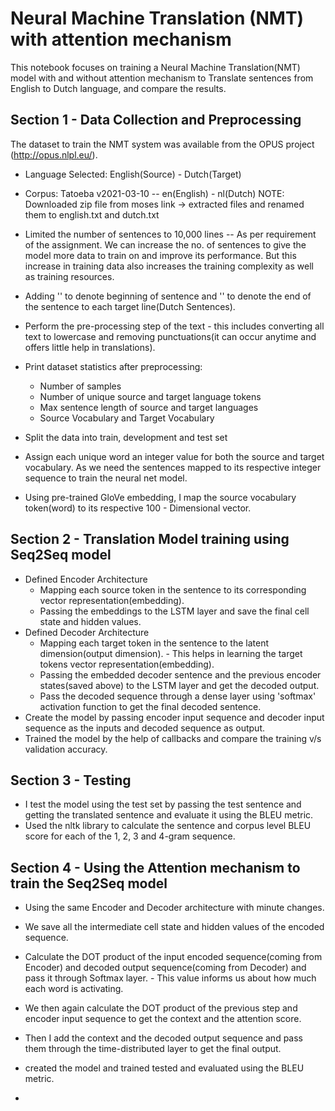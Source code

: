 # Neural Machine Translation (NMT) with attention mechanism

This notebook focuses on training a Neural Machine Translation(NMT) model with and without attention mechanism to Translate sentences from English to Dutch language, and compare the results.

## Section 1 - Data Collection and Preprocessing

The dataset to train the NMT system was available from the OPUS project (http://opus.nlpl.eu/).
- Language Selected: English(Source) - Dutch(Target)
- Corpus: Tatoeba v2021-03-10 -- en(English) - nl(Dutch)
NOTE: Downloaded zip file from moses link -> extracted files and renamed them to english.txt and dutch.txt

- Limited the number of sentences to 10,000 lines -- As per requirement of the assignment. We can increase the no. of sentences to give the model more data to train on and improve its performance. But this increase in training data also increases the training complexity as well as training resources.
- Adding '<bof>' to denote beginning of sentence and '<eos>' to denote the end of the sentence to each target line(Dutch Sentences).
- Perform the pre-processing step of the text - this includes converting all text to lowercase and removing punctuations(it can occur anytime and offers little help in translations).
- Print dataset statistics after preprocessing: 
	- Number of samples
	- Number of unique source and target language tokens
	- Max sentence length of source and target languages
	- Source Vocabulary and Target Vocabulary
- Split the data into train, development and test set
- Assign each unique word an integer value for both the source and target vocabulary. As we need the sentences mapped to its respective integer sequence to train the neural net model.
- Using pre-trained GloVe embedding, I map the source vocabulary token(word) to its respective 100 - Dimensional vector.

## Section 2 - Translation Model training using Seq2Seq model

- Defined Encoder Architecture
	- Mapping each source token in the sentence to its corresponding vector representation(embedding).
	- Passing the embeddings to the LSTM layer and save the final cell state and hidden values.
- Defined Decoder Architecture
	- Mapping each target token in the sentence to the latent dimension(output dimension). - This helps in learning the target tokens vector representation(embedding). 
	- Passing the embedded decoder sentence and the previous encoder states(saved above) to the LSTM layer and get the decoded output.
	- Pass the decoded sequence through a dense layer using 'softmax' activation function to get the final decoded sentence.
- Create the model by passing encoder input sequence and decoder input sequence as the inputs and decoded sequence as output.
- Trained the model by the help of callbacks and compare the training v/s validation accuracy.

## Section 3 - Testing

- I test the model using the test set by passing the test sentence and getting the translated sentence and evaluate it using the BLEU metric.
- Used the nltk library to calculate the sentence and corpus level BLEU score for each of the 1, 2, 3 and 4-gram sequence.

## Section 4 - Using the Attention mechanism to train the Seq2Seq model

- Using the same Encoder and Decoder architecture with minute changes.
- We save all the intermediate cell state and hidden values of the encoded sequence.
- Calculate the DOT product of the input encoded sequence(coming from Encoder) and decoded output sequence(coming from Decoder) and pass it through Softmax layer. - This value informs us about how much each word is activating.
- We then again calculate the DOT product of the previous step and encoder input sequence to get the context and the attention score.
- Then I add the context and the decoded output sequence and pass them through the time-distributed layer to get the final output.
- created the model and trained tested and evaluated using the BLEU metric.

- 
